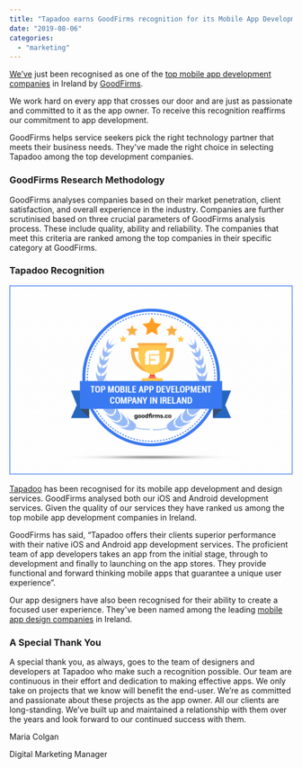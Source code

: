 ```yaml
---
title: "Tapadoo earns GoodFirms recognition for its Mobile App Development Services"
date: "2019-08-06"
categories: 
  - "marketing"
---
```


[We’ve](https://www.goodfirms.co/company/tapadoo) just been recognised as one of the [top mobile app development companies](https://www.goodfirms.co/directory/country/app-development/ireland) in Ireland by [GoodFirms](https://www.goodfirms.co).

We work hard on every app that crosses our door and are just as passionate and committed to it as the app owner. To receive this recognition reaffirms our commitment to app development.

GoodFirms helps service seekers pick the right technology partner that meets their business needs. They've made the right choice in selecting Tapadoo among the top development companies.

### **GoodFirms Research Methodology**

GoodFirms analyses companies based on their market penetration, client satisfaction, and overall experience in the industry. Companies are further scrutinised based on three crucial parameters of GoodFirms analysis process. These include quality, ability and reliability. The companies that meet this criteria are ranked among the top companies in their specific category at GoodFirms.

### **Tapadoo Recognition**

![](images/MOBILE-IRELAND-1024x683.png)

[Tapadoo](https://www.goodfirms.co/company/tapadoo) has been recognised for its mobile app development and design services. GoodFirms analysed both our iOS and Android development services. Given the quality of our services they have ranked us among the top mobile app development companies in Ireland.

GoodFirms has said, “Tapadoo offers their clients superior performance with their native iOS and Android app development services. The proficient team of app developers takes an app from the initial stage, through to development and finally to launching on the app stores. They provide functional and forward thinking mobile apps that guarantee a unique user experience”.

Our app designers have also been recognised for their ability to create a focused user experience. They've been named among the leading [mobile app design companies](https://www.goodfirms.co/directory/country/mobile-app-design-companies/ireland) in Ireland.

### **A Special Thank You**

A special thank you, as always, goes to the team of designers and developers at Tapadoo who make such a recognition possible. Our team are continuous in their effort and dedication to making effective apps. We only take on projects that we know will benefit the end-user. We’re as committed and passionate about these projects as the app owner. All our clients are long-standing. We’ve built up and maintained a relationship with them over the years and look forward to our continued success with them.  

Maria Colgan

Digital Marketing Manager
